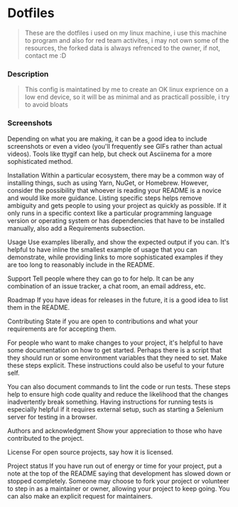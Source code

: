 # Dotfiles
> These are the dotfiles i used on my linux machine, i use this machine to program and also for red team activites, i may not own some of the resources, the forked data is always refrenced to the owner, if not, contact me :D

### Description
> This config is maintatined by me to create an OK linux exprience on a low end device, so it will be as minimal and as practicall possible, i try to avoid bloats 

### Screenshots
Depending on what you are making, it can be a good idea to include screenshots or even a video (you'll frequently see GIFs rather than actual videos). Tools like ttygif can help, but check out Asciinema for a more sophisticated method.

Installation
Within a particular ecosystem, there may be a common way of installing things, such as using Yarn, NuGet, or Homebrew. However, consider the possibility that whoever is reading your README is a novice and would like more guidance. Listing specific steps helps remove ambiguity and gets people to using your project as quickly as possible. If it only runs in a specific context like a particular programming language version or operating system or has dependencies that have to be installed manually, also add a Requirements subsection.

Usage
Use examples liberally, and show the expected output if you can. It's helpful to have inline the smallest example of usage that you can demonstrate, while providing links to more sophisticated examples if they are too long to reasonably include in the README.

Support
Tell people where they can go to for help. It can be any combination of an issue tracker, a chat room, an email address, etc.

Roadmap
If you have ideas for releases in the future, it is a good idea to list them in the README.

Contributing
State if you are open to contributions and what your requirements are for accepting them.

For people who want to make changes to your project, it's helpful to have some documentation on how to get started. Perhaps there is a script that they should run or some environment variables that they need to set. Make these steps explicit. These instructions could also be useful to your future self.

You can also document commands to lint the code or run tests. These steps help to ensure high code quality and reduce the likelihood that the changes inadvertently break something. Having instructions for running tests is especially helpful if it requires external setup, such as starting a Selenium server for testing in a browser.

Authors and acknowledgment
Show your appreciation to those who have contributed to the project.

License
For open source projects, say how it is licensed.

Project status
If you have run out of energy or time for your project, put a note at the top of the README saying that development has slowed down or stopped completely. Someone may choose to fork your project or volunteer to step in as a maintainer or owner, allowing your project to keep going. You can also make an explicit request for maintainers.
